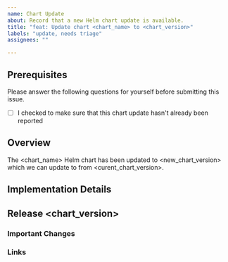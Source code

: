 ```yaml
---
name: Chart Update
about: Record that a new Helm chart update is available.
title: "feat: Update chart <chart_name> to <chart_version>"
labels: "update, needs triage"
assignees: ""

---
```


<!--
This issue template is to be used by project maintainers recording that one of the component Helm charts has been updated.
-->

## Prerequisites

Please answer the following questions for yourself before submitting this issue.

- [ ] I checked to make sure that this chart update hasn't already been reported

## Overview
<!--
Please replace the <chart_name>, <new_chart_version> & <curent_chart_version> placeholders with the real values.
-->

The <chart_name> Helm chart has been updated to <new_chart_version> which we can update to from <curent_chart_version>.

## Implementation Details
<!--
Please add any implementation details discovered during capturing this data which need consideration.
-->

## Release <chart_version>
<!--
Please add a new block for each chart release.
-->

### Important Changes
<!--
Please add anything important which changes for this release, bot for the chart and the components.
-->

### Links
<!--
Please add relevent links here.

- [Chart release](https://github.com/hello/world/releases/tag/vX.Y.Z)
- [Component release](https://github.com/hello/world/releases/tag/vX.Y.Z)
-->
